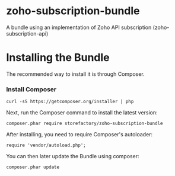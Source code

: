 # zoho-subscription-bundle
A bundle using an implementation of Zoho API subscription (zoho-subscription-api)

# Installing the Bundle

The recommended way to install it is through Composer.

### Install Composer

```curl -sS https://getcomposer.org/installer | php```

Next, run the Composer command to install the latest version:

```composer.phar require storefactory/zoho-subscription-bundle```

After installing, you need to require Composer's autoloader:

```require 'vendor/autoload.php';```

You can then later update the Bundle using composer:

```composer.phar update```
